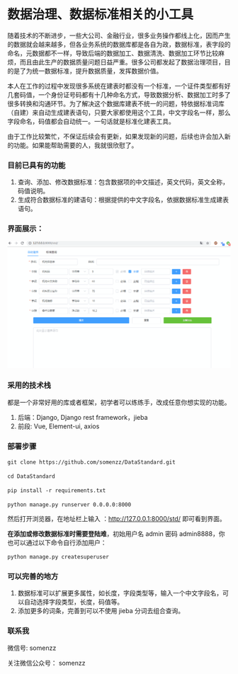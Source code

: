 # 数据治理、数据标准相关的小工具


随着技术的不断进步，一些大公司、金融行业，很多业务操作都线上化，因而产生的数据就会越来越多，但各业务系统的数据库都是各自为政，数据标准，表字段的命名，元数据都不一样，导致后端的数据加工、数据清洗、数据加工环节比较麻烦，而且由此生产的数据质量问题日益严重。很多公司都发起了数据治理项目，目的是了为统一数据标准，提升数据质量，发挥数据价值。

本人在工作的过程中发现很多系统在建表时都没有一个标准，一个证件类型都有好几套码值，一个身份证号码都有十几种命名方式，导致数据分析、数据加工时多了很多转换和沟通环节。为了解决这个数据库建表不统一的问题，特依据标准词库（自建）来自动生成建表语句，只要大家都使用这个工具，中文字段名一样，那么字段命名，码值都会自动统一。一句话就是标准化建表工具。

由于工作比较繁忙，不保证后续会有更新，如果发现新的问题，后续也许会加入新的功能。如果能帮助需要的人，我就很欣慰了。

### 目前已具有的功能

1. 查询、添加、修改数据标准：包含数据项的中文描述，英文代码，英文全称，码值说明。
2. 生成符合数据标准的建语句：根据提供的中文字段名，依据数据标准生成建表语句。

### 界面展示：

![界面](datastandard.gif)

### 采用的技术栈

都是一个非常好用的库或者框架，初学者可以练练手，改成任意你想实现的功能。

1. 后端：Django, Django rest framework，jieba
2. 前段: Vue,  Element-ui, axios 

### 部署步骤

```shell
git clone https://github.com/somenzz/DataStandard.git

cd DataStandard

pip install -r requirements.txt

python manage.py runserver 0.0.0.0:8000

```

然后打开浏览器，在地址栏上输入 ：http://127.0.0.1:8000/std/ 即可看到界面。

**在添加或修改数据标准时需要登陆难**，初始用户名 admin 密码 admin8888，你也可以通过以下命令自行添加用户：

```python
python manage.py createsuperuser
```

### 可以完善的地方

1. 数据标准可以扩展更多属性，如长度，字段类型等，输入一个中文字段名，可以自动选择字段类型，长度，码值等。
2. 添加更多的词条，完善到可以不使用 jieba 分词去组合查询。

### 联系我

微信号: somenzz

关注微信公众号： somenzz

